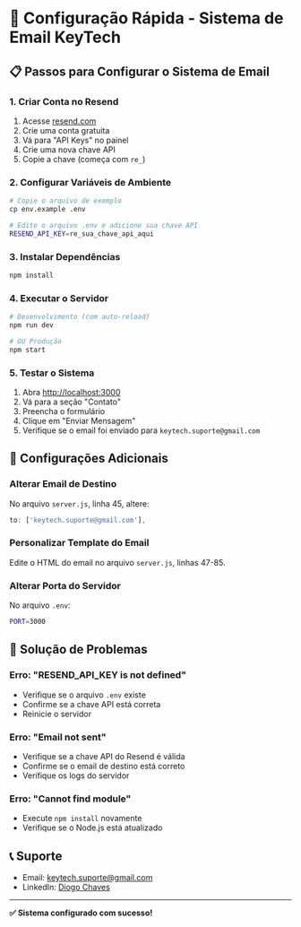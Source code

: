 # 🚀 Configuração Rápida - Sistema de Email KeyTech

## 📋 Passos para Configurar o Sistema de Email

### 1. Criar Conta no Resend
1. Acesse [resend.com](https://resend.com)
2. Crie uma conta gratuita
3. Vá para "API Keys" no painel
4. Crie uma nova chave API
5. Copie a chave (começa com `re_`)

### 2. Configurar Variáveis de Ambiente
```bash
# Copie o arquivo de exemplo
cp env.example .env

# Edite o arquivo .env e adicione sua chave API
RESEND_API_KEY=re_sua_chave_api_aqui
```

### 3. Instalar Dependências
```bash
npm install
```

### 4. Executar o Servidor
```bash
# Desenvolvimento (com auto-reload)
npm run dev

# OU Produção
npm start
```

### 5. Testar o Sistema
1. Abra [http://localhost:3000](http://localhost:3000)
2. Vá para a seção "Contato"
3. Preencha o formulário
4. Clique em "Enviar Mensagem"
5. Verifique se o email foi enviado para `keytech.suporte@gmail.com`

## 🔧 Configurações Adicionais

### Alterar Email de Destino
No arquivo `server.js`, linha 45, altere:
```javascript
to: ['keytech.suporte@gmail.com'],
```

### Personalizar Template do Email
Edite o HTML do email no arquivo `server.js`, linhas 47-85.

### Alterar Porta do Servidor
No arquivo `.env`:
```bash
PORT=3000
```

## 🚨 Solução de Problemas

### Erro: "RESEND_API_KEY is not defined"
- Verifique se o arquivo `.env` existe
- Confirme se a chave API está correta
- Reinicie o servidor

### Erro: "Email not sent"
- Verifique se a chave API do Resend é válida
- Confirme se o email de destino está correto
- Verifique os logs do servidor

### Erro: "Cannot find module"
- Execute `npm install` novamente
- Verifique se o Node.js está atualizado

## 📞 Suporte
- Email: keytech.suporte@gmail.com
- LinkedIn: [Diogo Chaves](https://www.linkedin.com/in/diogo-chaves2003/)

---

**✅ Sistema configurado com sucesso!** 